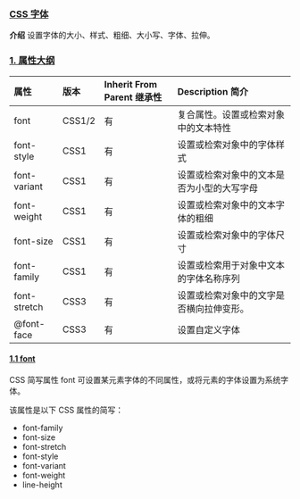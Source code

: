 ### [CSS 字体](#)
**介绍** 设置字体的大小、样式、粗细、大小写、字体、拉伸。

### [1. 属性大纲](#)


| 属性    | 版本	     |Inherit From Parent 继承性|	Description 简介|
|:------------|:--------|:----|:----|
|font|CSS1/2|有|复合属性。设置或检索对象中的文本特性|
|font-style|CSS1|有|设置或检索对象中的字体样式|
|font-variant|CSS1|有|设置或检索对象中的文本是否为小型的大写字母|
|font-weight|CSS1|有|设置或检索对象中的文本字体的粗细|
|font-size|CSS1|有|设置或检索对象中的字体尺寸|
|font-family|CSS1|有|设置或检索用于对象中文本的字体名称序列|
|font-stretch|CSS3|有|设置或检索对象中的文字是否横向拉伸变形。|
|@font-face|CSS3|有|设置自定义字体|

#### [1.1 font](#)
CSS 简写属性 font 可设置某元素字体的不同属性，或将元素的字体设置为系统字体。

该属性是以下 CSS 属性的简写：
* font-family
* font-size
* font-stretch
* font-style
* font-variant
* font-weight
* line-height
